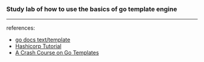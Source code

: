 ### Study lab of how to use the basics of go template engine 

---

references: 
- [go docs text/template](https://pkg.go.dev/text/template)
- [Hashicorp Tutorial](https://developer.hashicorp.com/nomad/tutorials/templates/go-template-syntax)
- [A Crash Course on Go Templates](https://www.youtube.com/watch?v=k5wJv4XO7a0&t=376s)
